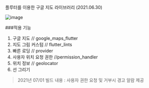 플루터를 이용한 구글 지도 라이브러리 (2021.06.30)


![image](https://user-images.githubusercontent.com/53586995/124449514-7f0cc480-ddbe-11eb-9a77-0298fd701088.png)


###적용 기능

1. 구글 지도                 // google_maps_flutter
2. 지도 그림 커스텀           // flutter_lints
3. 빠른 로딩                 // provider
4. 사용자 위치 요청 권한       //permission_handler
5. 위치 정보                 // geolocator
6. 선 그리기
 

>2021년 07/01 빌드 내용 : 사용자 권한 요청 및 거부시 경고 알람 제공
